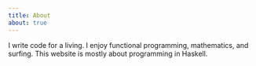 ```yaml
---
title: About
about: true
---
```


I write code for a living. I enjoy functional programming, mathematics, and surfing. This website is mostly about programming in Haskell.
